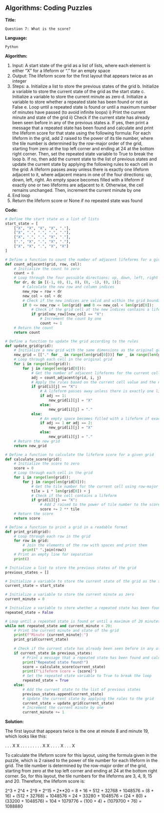 ## Algorithms: Coding Puzzles
**Title:**      

    Question 7: What is the score?

**Language:**   
                
    Python

**Algorithm:**  
                        
1. Input: A start state of the grid as a list of lists, where each element is either “X” for a lifeform or “.” for an empty space
2. Output: The lifeform score for the first layout that appears twice as an integer
3. Steps:
  a. Initialize a list to store the previous states of the grid
  b. Initialize a variable to store the current state of the grid as the start state
  c. Initialize a variable to store the current minute as zero
  d. Initialize a variable to store whether a repeated state has been found or not as False
  e. Loop until a repeated state is found or until a maximum number of minutes have passed (to avoid infinite loops)
     i) Print the current minute and state of the grid
     ii) Check if the current state has already been seen before in any of the previous states
          a. If yes, then print a message that a repeated state has been found and calculate and print the lifeform score for that state using the following formula: For each lifeform in the grid, add 2 raised to the power of its tile number, where the tile number is determined by the row-major order of the grid, starting from zero at the top left corner and ending at 24 at the bottom right corner. Then, set the repeated state variable to True to break the loop
          b. If no, then add the current state to the list of previous states and update the current state by applying the following rules to each cell in the grid: A lifeform passes away unless there is exactly one lifeform adjacent to it, where adjacent means in one of the four directions: up, down, left, right. An empty space becomes filled with a lifeform if exactly one or two lifeforms are adjacent to it. Otherwise, the cell remains unchanged. Then, increment the current minute by one
4. End loop
5. Return the lifeform score or None if no repeated state was found
            
**Code:**     
```python
# Define the start state as a list of lists
start_state = [
    ["X", "X", "X", "X", "."],
    ["X", ".", ".", ".", "."],
    ["X", ".", ".", "X", "."],
    [".", "X", ".", "X", "."],
    ["X", "X", ".", "X", "X"]
]

# Define a function to count the number of adjacent lifeforms for a given position
def count_adjacent(grid, row, col):
    # Initialize the count to zero
    count = 0
    # Loop through the four possible directions: up, down, left, right
    for dr, dc in [(-1, 0), (1, 0), (0, -1), (0, 1)]:
        # Calculate the new row and column indices
        new_row = row + dr
        new_col = col + dc
        # Check if the new indices are valid and within the grid boundaries
        if 0 <= new_row < len(grid) and 0 <= new_col < len(grid[0]):
            # Check if the grid cell at the new indices contains a lifeform
            if grid[new_row][new_col] == "X":
                # Increment the count by one
                count += 1
    # Return the count
    return count

# Define a function to update the grid according to the rules
def update_grid(grid):
    # Initialize a new grid with the same dimensions as the original grid
    new_grid = [["." for _ in range(len(grid[0]))] for _ in range(len(grid))]
    # Loop through each cell in the original grid
    for i in range(len(grid)):
        for j in range(len(grid[0])):
            # Get the number of adjacent lifeforms for the current cell
            adj = count_adjacent(grid, i, j)
            # Apply the rules based on the current cell value and the number of adjacent lifeforms
            if grid[i][j] == "X":
                # A lifeform passes away unless there is exactly one lifeform adjacent to it
                if adj == 1:
                    new_grid[i][j] = "X"
                else:
                    new_grid[i][j] = "."
            else:
                # An empty space becomes filled with a lifeform if exactly one or two lifeforms are adjacent to it
                if adj == 1 or adj == 2:
                    new_grid[i][j] = "X"
                else:
                    new_grid[i][j] = "."
    # Return the new grid
    return new_grid

# Define a function to calculate the lifeform score for a given grid
def calculate_score(grid):
    # Initialize the score to zero
    score = 0
    # Loop through each cell in the grid
    for i in range(len(grid)):
        for j in range(len(grid[0])):
            # Get the tile number for the current cell using row-major order
            tile = i * len(grid[0]) + j
            # Check if the cell contains a lifeform
            if grid[i][j] == "X":
                # Add 2 raised to the power of tile number to the score
                score += 2 ** tile
    # Return the score
    return score

# Define a function to print a grid in a readable format
def print_grid(grid):
    # Loop through each row in the grid
    for row in grid:
        # Join the elements of the row with spaces and print them
        print(" ".join(row))
    # Print an empty line for separation
    print()

# Initialize a list to store the previous states of the grid
previous_states = []

# Initialize a variable to store the current state of the grid as the start state
current_state = start_state

# Initialize a variable to store the current minute as zero
current_minute = 0

# Initialize a variable to store whether a repeated state has been found or not as False
repeated_state = False

# Loop until a repeated state is found or until a maximum of 20 minutes have passed (to avoid infinite loops)
while not repeated_state and current_minute < 20:
    # Print the current minute and state of the grid
    print(f"Minute {current_minute}:")
    print_grid(current_state)
    
    # Check if the current state has already been seen before in any of the previous states
    if current_state in previous_states:
        # Print a message that a repeated state has been found and calculate and print the lifeform score for that state
        print("Repeated state found!")
        score = calculate_score(current_state)
        print(f"Lifeform score = {score}")
        # Set the repeated state variable to True to break the loop
        repeated_state = True
    else:
        # Add the current state to the list of previous states
        previous_states.append(current_state)
        # Update the current state by applying the rules to the grid
        current_state = update_grid(current_state)
        # Increment the current minute by one
        current_minute += 1

 ```
 
 **Solution:** 
 
   The first layout that appears twice is the one at minute 8 and minute 19, which looks like this:

. . . X X
. . . . .
. . . . X 
X . . . .
X . . . X

To calculate the lifeform score for this layout, using the formula given in the puzzle, which is 2 raised to the power of tile number for each lifeform in the grid. The tile number is determined by the row-major order of the grid, starting from zero at the top left corner and ending at 24 at the bottom right corner. So, for this layout, the tile numbers for the lifeforms are 3, 4, 9, 15 and 20. Therefore, the lifeform score is:

2^3 + 2^4 + 2^9 + 2^15 + 2**20 = 8 + 16 + 512 + 32768 + 1048576 = (8 + 16) + (512 + 32768) + 1048576 = 24 + 33280 + 1048576 = (24 + 80) + (33200 + 1048576) = 104 + 1079776 = (100 + 4) + (1079700 + 76) = 1088880
